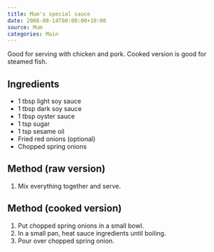 ```yaml
---
title: Mum's special sauce
date: 2008-08-14T00:00:00+10:00
source: Mum
categories: Main
---
```


Good for serving with chicken and pork. Cooked version is good for steamed fish.

## Ingredients
* 1 tbsp light soy sauce
* 1 tbsp dark soy sauce
* 1 tbsp oyster sauce
* 1 tsp sugar
* 1 tsp sesame oil
* Fried red onions (optional)
* Chopped spring onions

## Method (raw version)
1. Mix everything together and serve.

## Method (cooked version)
1. Put chopped spring onions in a small bowl.
2. In a small pan, heat sauce ingredients until boiling.
3. Pour over chopped spring onion.